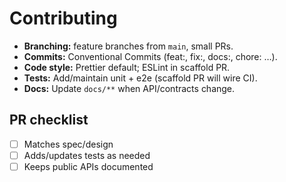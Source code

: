 # Contributing

- **Branching:** feature branches from `main`, small PRs.
- **Commits:** Conventional Commits (feat:, fix:, docs:, chore: …).
- **Code style:** Prettier default; ESLint in scaffold PR.
- **Tests:** Add/maintain unit + e2e (scaffold PR will wire CI).
- **Docs:** Update `docs/**` when API/contracts change.

## PR checklist
- [ ] Matches spec/design
- [ ] Adds/updates tests as needed
- [ ] Keeps public APIs documented
